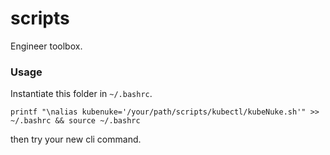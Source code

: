 # scripts
Engineer toolbox.

### Usage

Instantiate this folder in `~/.bashrc`.

`printf "\nalias kubenuke='/your/path/scripts/kubectl/kubeNuke.sh'" >> ~/.bashrc && source ~/.bashrc`

then try your new cli command.